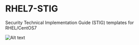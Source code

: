 # RHEL7-STIG
Security Technical Implementation Guide (STIG) templates for RHEL/CentOS7


![Alt text](./assets/Stig.jpg)
